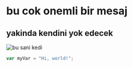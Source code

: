 # bu cok onemli bir mesaj

## yakinda kendini yok edecek

![bu sani kedi](https://octodex.github.com/images/yaktocat.png)



``` javascript
var myVar = "Hi, world!";
```
